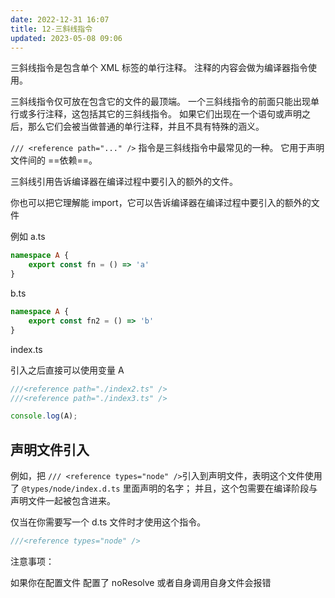 ```yaml
---
date: 2022-12-31 16:07
title: 12-三斜线指令
updated: 2023-05-08 09:06
---
```


三斜线指令是包含单个 XML 标签的单行注释。 注释的内容会做为编译器指令使用。

三斜线指令仅可放在包含它的文件的最顶端。 一个三斜线指令的前面只能出现单行或多行注释，这包括其它的三斜线指令。 如果它们出现在一个语句或声明之后，那么它们会被当做普通的单行注释，并且不具有特殊的涵义。

`/// <reference path="..." />` 指令是三斜线指令中最常见的一种。
它用于声明文件间的 ==依赖==。

三斜线引用告诉编译器在编译过程中要引入的额外的文件。

你也可以把它理解能 import，它可以告诉编译器在编译过程中要引入的额外的文件

例如 a.ts
```ts
namespace A {
    export const fn = () => 'a'
}
```

b.ts
```ts
namespace A {
    export const fn2 = () => 'b'
}
```

index.ts

引入之后直接可以使用变量 A

```ts
///<reference path="./index2.ts" />
///<reference path="./index3.ts" />

console.log(A);
```

## 声明文件引入

例如，把 `/// <reference types="node" />`引入到声明文件，表明这个文件使用了 `@types/node/index.d.ts` 里面声明的名字； 并且，这个包需要在编译阶段与声明文件一起被包含进来。

仅当在你需要写一个 d.ts 文件时才使用这个指令。

```ts
///<reference types="node" />
```


注意事项：

如果你在配置文件 配置了 noResolve 或者自身调用自身文件会报错
